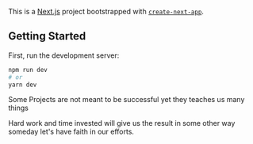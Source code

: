 This is a [Next.js](https://nextjs.org/) project bootstrapped with [`create-next-app`](https://github.com/vercel/next.js/tree/canary/packages/create-next-app).

## Getting Started

First, run the development server:

```bash
npm run dev
# or
yarn dev
```

Some Projects are not meant to be successful yet they teaches us many things 

Hard work and time invested will give us the result in some other way someday let's have faith in our efforts.
